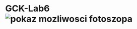 # GCK-Lab6![pokaz mozliwosci fotoszopa](https://user-images.githubusercontent.com/80423086/177807300-61b00687-e74f-43b7-9ac9-676fde3df230.gif)
